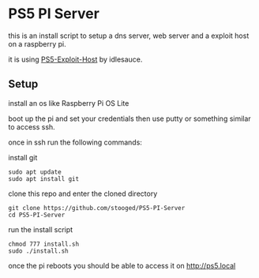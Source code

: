 # PS5 PI Server


this is an install script to setup a dns server, web server and a exploit host on a raspberry pi.


it is using <a href=https://github.com/idlesauce/PS5-Exploit-Host>PS5-Exploit-Host</a> by idlesauce.


## Setup

install an os like Raspberry Pi OS Lite

boot up the pi and set your credentials then use putty or something similar to access ssh.

once in ssh run the following commands:


install git

```
sudo apt update
sudo apt install git
```

clone this repo and enter the cloned directory

```
git clone https://github.com/stooged/PS5-PI-Server
cd PS5-PI-Server
```

run the install script

```
chmod 777 install.sh
sudo ./install.sh

```

once the pi reboots you should be able to access it on http://ps5.local
